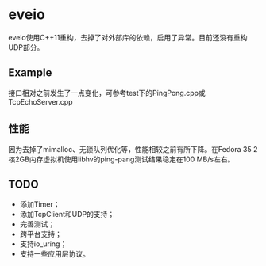 # eveio

eveio使用C++11重构，去掉了对外部库的依赖，启用了异常。目前还没有重构UDP部分。

## Example

接口相对之前发生了一点变化，可参考test下的PingPong.cpp或TcpEchoServer.cpp

## 性能

因为去掉了mimalloc、无锁队列优化等，性能相较之前有所下降。在Fedora 35 2核2GB内存虚拟机使用libhv的ping-pang测试结果稳定在100 MB/s左右。

## TODO

- 添加Timer；
- 添加TcpClient和UDP的支持；
- 完善测试；
- 跨平台支持；
- 支持io_uring；
- 支持一些应用层协议。
